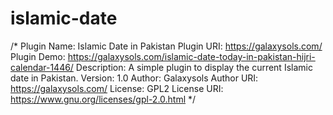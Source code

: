 # islamic-date
/*
Plugin Name:  Islamic Date in Pakistan
Plugin URI:   https://galaxysols.com/
Plugin Demo:  https://galaxysols.com/islamic-date-today-in-pakistan-hijri-calendar-1446/
Description:  A simple plugin to display the current Islamic date in Pakistan.
Version:      1.0
Author:       Galaxysols
Author URI:   https://galaxysols.com/
License:      GPL2
License URI:  https://www.gnu.org/licenses/gpl-2.0.html
*/
